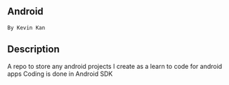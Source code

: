## Android
	By Kevin Kan
## Description
A repo to store any android projects I create as a learn to code for android apps
Coding is done in Android SDK
